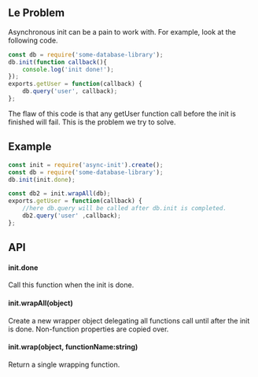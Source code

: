 ## Le Problem
Asynchronous init can be a pain to work with. For example, look at the following code.

```js
const db = require('some-database-library');
db.init(function callback(){
	console.log('init done!');
});
exports.getUser = function(callback) {
	db.query('user', callback);
};
```

The flaw of this code is that any getUser function call before the init is finished will fail. This is the problem we try to solve.

## Example
```js
const init = require('async-init').create();
const db = require('some-database-library');
db.init(init.done);

const db2 = init.wrapAll(db);
exports.getUser = function(callback) {
	//here db.query will be called after db.init is completed.
	db2.query('user' ,callback);
};
```

## API

#### init.done
Call this function when the init is done.

#### init.wrapAll(object)
Create a new wrapper object delegating all functions call until after the init is done. Non-function properties are copied over.

#### init.wrap(object, functionName:string)
Return a single wrapping function.
